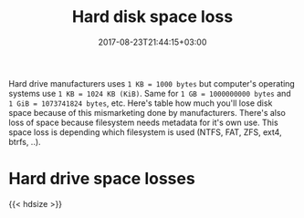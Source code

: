 ﻿---
title: "Hard disk space loss"
description: "Hard disk space lost by mismarketing to consumers"
date: 2017-08-23T21:44:15+03:00
draft: false
categories: [projects]
tags: [projects]
---

Hard drive manufacturers uses `1 KB = 1000 bytes` but computer's operating systems use `1 KB = 1024 KB (KiB)`. Same for `1 GB = 1000000000 bytes` and `1 GiB = 1073741824 bytes`, etc. Here's table how much you'll lose disk space because of this mismarketing done by manufacturers. There's also loss of space because filesystem needs metadata for it's own use. This space loss is depending which filesystem is used (NTFS, FAT, ZFS, ext4, btrfs, ..).

# Hard drive space losses
{{< hdsize >}} 

